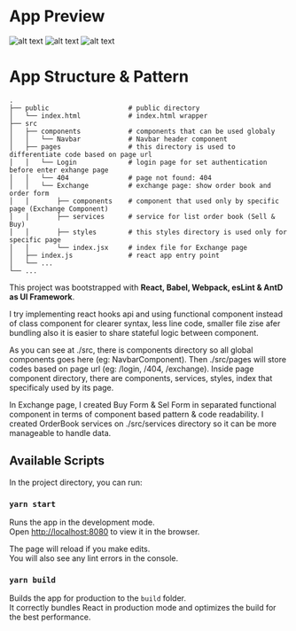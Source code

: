 # App Preview

![alt text](https://i.imgur.com/ufDZcwJ.png)
![alt text](https://i.imgur.com/2RBkcCL.png)
![alt text](https://i.imgur.com/JDstasU.png)

# App Structure & Pattern

    .
    ├── public                    # public directory
    │   └── index.html            # index.html wrapper
    ├── src
    │   ├── components            # components that can be used globaly
    │   │   └── Navbar            # Navbar header component
    │   ├── pages                 # this directory is used to differentiate code based on page url
    │   │   └── Login             # login page for set authentication before enter exhange page
    │   │   └── 404               # page not found: 404
    │   │   └── Exchange          # exchange page: show order book and order form
    │   │       ├── components    # component that used only by specific page (Exchange Component)
    │   │       ├── services      # service for list order book (Sell & Buy)
    │   │       ├── styles        # this styles directory is used only for specific page
    │   │       └── index.jsx     # index file for Exchange page
    │   ├── index.js              # react app entry point
    │   └── ...
    └── ...

This project was bootstrapped with **React, Babel, Webpack, esLint & AntD as UI Framework**.

I try implementing react hooks api and using functional component instead of class component for clearer syntax, less line code, smaller file zise afer bundling also it is easier to share stateful logic between component.

As you can see at ./src, there is components directory so all global components goes here (eg: NavbarComponent). Then ./src/pages will store codes based on page url (eg: /login, /404, /exchange). Inside page component directory, there are components, services, styles, index that specificaly used by its page.

In Exchange page, I created Buy Form & Sel Form in separated functional component in terms of component based pattern & code readability. I created OrderBook services on ./src/services directory so it can be more manageable to handle data.

## Available Scripts

In the project directory, you can run:

### `yarn start`

Runs the app in the development mode.<br />
Open [http://localhost:8080](http://localhost:8080) to view it in the browser.

The page will reload if you make edits.<br />
You will also see any lint errors in the console.

### `yarn build`

Builds the app for production to the `build` folder.<br />
It correctly bundles React in production mode and optimizes the build for the best performance.
